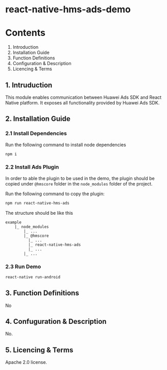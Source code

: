 # react-native-hms-ads-demo

# Contents

1. Introduction
2. Installation Guide
3. Function Definitions
4. Configuration & Description
5. Licencing & Terms

## 1. Intruduction

This module enables communication between Huawei Ads SDK and React Native platform. It exposes all functionality provided by Huawei Ads SDK.

## 2. Installation Guide

### 2.1 Install Dependencies

Run the following command to install node dependencies

```bash
npm i
```

### 2.2 Install Ads Plugin

In order to able the plugin to be used in the demo, the plugin should be copied under `@hmscore` folder in the `node_modules` folder of the project.

Run the following command to copy the plugin:

```bash
npm run react-native-hms-ads
```

The structure should be like this

```text
example
    |_ node_modules
        |_ ...
        |_ @hmscore
          |_ ...
          |_ react-native-hms-ads
          |_ ...
        |_ ...
```

### 2.3 Run Demo

```bash
react-native run-android
```

## 3. Function Definitions

No

## 4. Confuguration & Description

No.

## 5. Licencing & Terms

Apache 2.0 license.
